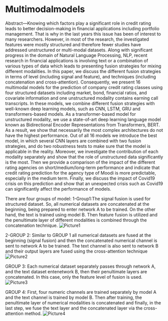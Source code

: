 
# Multimodalmodels

Abstract—Knowing which factors play a significant role in credit rating leads to better decision-making in financial applications
including portfolio management. That is why in the last years this issue has been of interest to many researchers. However, in most of
the research, the investigated features were mostly structured and therefore fewer studies have addressed unstructured or multi-modal
datasets. Along with significant progress in the domain of Natural Language Processing, NLP, recent research in financial applications
is involving text or a combination of various types of data which leads to presenting fusion strategies for mixing different modalities. In
this paper, we discuss the different fusion strategies in terms of level (including signal and feature), and techniques (including
concatenation and cross-attention). Consequently, we present 16 multimodal models for the prediction of company credit rating classes
using four structured datasets including market, bond, financial ratios, and covariate information and one unstructured modality
contains earning call transcripts. In these models, we combine different fusion strategies with well-known deep learning models, such
as CNN, LSTM, GRU and transformers-based models. As a transformer-based model for unstructured modality, we use a state-of-art
deep learning language model known as Bidirectional Encoder Representations from Transformers, BERT. As a result, we show that
necessarily the most complex architectures do not have the highest performance. Out of all 16 models we introduce the best model, in
which several CNN layers are combined with two fusion strategies, and do two robustness tests to make sure that the model is
applicable in the reality. Moreover, we investigate the contribution of each modality separately and show that the role of unstructured
data significantly is the most. Then we provide a comparison of the impact of the different rating agencies on short/medium/long-term
performance and indicate that credit rating prediction for the agency type of Moodi is more predictable, especially in the medium term.
Finally, we discuss the impact of Covid19 crisis on this prediction and show that an unexpected crisis such as Covid19 can significantly
affect the performance of models.

There are four groups of model:
1-Group1:The signal fusion is used for structured dataset. So, all numerical datasets are concatenated at the beginning, being prepared to enter network A
to be trained. On the other hand, the text is trained using model B. Then feature fusion is utilized and the penultimate layer of different modalities is combined through the concatenation technique.
![Picture1](https://user-images.githubusercontent.com/98291003/212764180-f777dfcd-cf8b-40ef-bc9f-d4d789506f06.png=200x100)

2-GROUP 2: Similar to GROUP 1 all numerical datasets are fused at the beginning (signal fusion) and then the concatenated numerical channel is sent to network A to be trained. The text channel is also sent to network B and their output layers are fused using the cross-attention technique
![Picture2](https://user-images.githubusercontent.com/98291003/212764936-2e3499b5-6798-4e0c-97aa-19c9e41d90f3.png)

 GROUP 3: Each numerical dataset separately passes through network A, and the text dataset entenetwork B, then their penultimate layers are concatenated.
In this case, only the feature level of fusion is used.
![Picture3](https://user-images.githubusercontent.com/98291003/212764962-0c1a5d2f-0b2a-4ef9-a303-f6995135dd72.png)

GROUP 4: First, four numeric channels are trained separately by model A and the text channel is trained by model B. Then after training, the penultimate layer of numerical modalities is concatenated and finally, in the last step, we fuse the text layer and the concatenated layer via the cross-attention method.
![Picture4](https://user-images.githubusercontent.com/98291003/212764981-e3acdb28-c075-495f-a3bf-cebed2bd3030.png)


